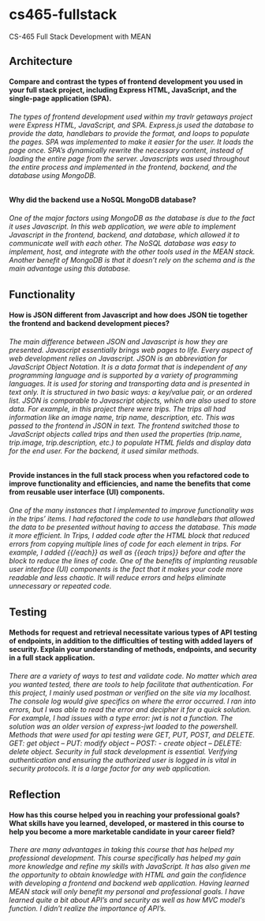 # cs465-fullstack
CS-465 Full Stack Development with MEAN
## Architecture
#### Compare and contrast the types of frontend development you used in your full stack project, including Express HTML, JavaScript, and the single-page application (SPA).
###### The types of frontend development used within my travlr getaways project were Express HTML, JavaScript, and SPA. Express.js used the database to provide the data, handlebars to provide the format, and loops to populate the pages. SPA was implemented to make it easier for the user. It loads the page once. SPA’s dynamically rewrite the necessary content, instead of loading the entire page from the server. Javascripts was used throughout the entire process and implemented in the frontend, backend, and the database using MongoDB. 
#### Why did the backend use a NoSQL MongoDB database?
###### One of the major factors using MongoDB as the database is due to the fact it uses Javascript. In this web application, we were able to implement Javascript in the frontend, backend, and database, which allowed it to communicate well with each other. The NoSQL database was easy to implement, host, and integrate with the other tools used in the MEAN stack. Another benefit of MongoDB is that it doesn’t rely on the schema and is the main advantage using this database.
## Functionality
#### How is JSON different from Javascript and how does JSON tie together the frontend and backend development pieces?
###### The main difference between JSON and Javascript is how they are presented. Javascript essentially brings web pages to life. Every aspect of web development relies on Javascript. JSON is an abbreviation for JavaScript Object Notation. It is a data format that is independent of any programming language and is supported by a variety of programming languages. It is used for storing and transporting data and is presented in text only. It is structured in two basic ways: a key/value pair, or an ordered list. JSON is comparable to Javascript objects, which are also used to store data. For example, in this project there were trips. The trips all had information like an image name, trip name, description, etc. This was passed to the frontend in JSON in text. The frontend switched those to JavaScript objects called trips and then used the properties (trip.name, trip.image, trip.description, etc.) to populate HTML fields and display data for the end user. For the backend, it used similar methods.
#### Provide instances in the full stack process when you refactored code to improve functionality and efficiencies, and name the benefits that come from reusable user interface (UI) components.
###### One of the many instances that I implemented to improve functionality was in the trips’ items. I had refactored the code to use handlebars that allowed the data to be presented without having to access the database. This made it more efficient. In Trips, I added code after the HTML block that reduced errors from copying multiple lines of code for each element in trips. For example, I added {{/each}} as well as {{each trips}} before and after the block to reduce the lines of code. One of the benefits of implanting reusable user interface (UI) components is the fact that it makes your code more readable and less chaotic. It will reduce errors and helps eliminate unnecessary or repeated code.
## Testing
#### Methods for request and retrieval necessitate various types of API testing of endpoints, in addition to the difficulties of testing with added layers of security. Explain your understanding of methods, endpoints, and security in a full stack application.
###### There are a variety of ways to test and validate code. No matter which area you wanted tested, there are tools to help facilitate that authentication. For this project, I mainly used postman or verified on the site via my localhost. The console log would give specifics on where the error occurred. I ran into errors, but I was able to read the error and decipher it for a quick solution. For example, I had issues with a type error: jwt is not a function. The solution was an older version of express-jwt loaded to the powershell. Methods that were used for api testing were GET, PUT, POST, and DELETE. GET: get object – PUT: modify object – POST: - create object – DELETE: delete object. Security in full stack development is essential. Verifying authentication and ensuring the authorized user is logged in is vital in security protocols. It is a large factor for any web application. 
## Reflection
#### How has this course helped you in reaching your professional goals? What skills have you learned, developed, or mastered in this course to help you become a more marketable candidate in your career field?
###### There are many advantages in taking this course that has helped my professional development. This course specifically has helped my gain more knowledge and refine my skills with JavaScript. It has also given me the opportunity to obtain knowledge with HTML and gain the confidence with developing a frontend and backend web application. Having learned MEAN stack will only benefit my personal and professional goals. I have learned quite a bit about API’s and security as well as how MVC model’s function. I didn’t realize the importance of API’s. 
